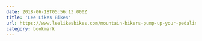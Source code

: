 ```yaml
---
date: 2018-06-18T05:56:13.000Z
title: 'Lee Likes Bikes'
url: https://www.leelikesbikes.com/mountain-bikers-pump-up-your-pedaling-this-winter.html
category: bookmark
---
```

